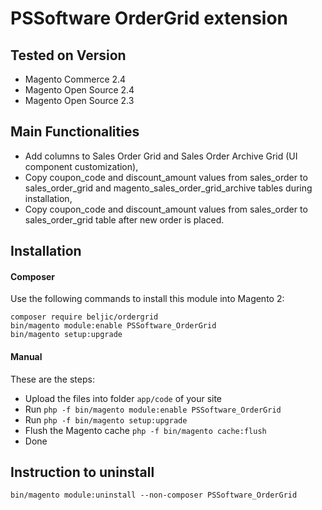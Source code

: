 # PSSoftware OrderGrid extension

## Tested on Version

* Magento Commerce 2.4 
* Magento Open Source 2.4
* Magento Open Source 2.3

## Main Functionalities
* Add columns to Sales Order Grid and Sales Order Archive Grid (UI component customization),
* Copy coupon_code and discount_amount values from sales_order to sales_order_grid and magento_sales_order_grid_archive tables during installation,
* Copy coupon_code and discount_amount values from sales_order to sales_order_grid table after new order is placed.

## Installation 

#### Composer
Use the following commands to install this module into Magento 2:

    composer require beljic/ordergrid
    bin/magento module:enable PSSoftware_OrderGrid
    bin/magento setup:upgrade
       
#### Manual 
These are the steps:
* Upload the files into folder `app/code` of your site
* Run `php -f bin/magento module:enable PSSoftware_OrderGrid`
* Run `php -f bin/magento setup:upgrade`
* Flush the Magento cache `php -f bin/magento cache:flush`
* Done

## Instruction to uninstall
    bin/magento module:uninstall --non-composer PSSoftware_OrderGrid
